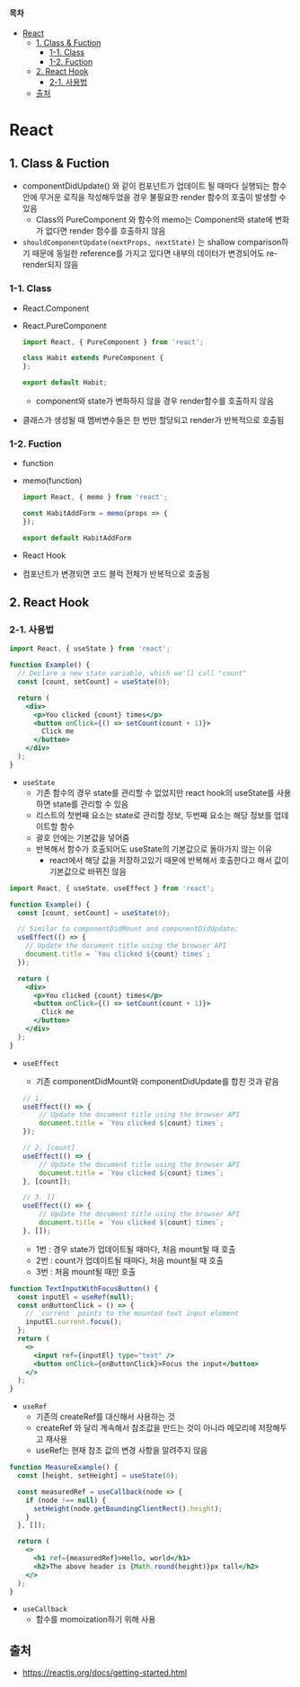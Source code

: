 #### 목차

- [React](#react)
  * [1. Class & Fuction](#1-class---fuction)
    + [1-1. Class](#1-1-class)
    + [1-2. Fuction](#1-2-fuction)
  * [2. React Hook](#2-react-hook)
    + [2-1. 사용법](#2-1-사용법)
  * [출처](#출처)



# React

## 1. Class & Fuction

- componentDidUpdate() 와 같이 컴포넌트가 업데이트 될 때마다 실행되는 함수 안에 무거운 로직을 작성해두었을 경우 불필요한 render 함수의 호출이 발생할 수 있음
  - Class의 PureComponent 와 함수의 memo는 Component와 state에 변화가 없다면 render 함수를 호출하지 않음
- `shouldComponentUpdate(nextProps, nextState)` 는 shallow comparison하기 때문에 동일한 reference를 가지고 있다면 내부의 데이터가 변경되어도 re-render되지 않음

### 1-1. Class

- React.Component

- React.PureComponent

  ```jsx
  import React, { PureComponent } from 'react';
  
  class Habit extends PureComponent {
  };
  
  export default Habit;
  ```

  - component와 state가 변화하지 않을 경우 render함수를 호출하지 않음

- 클래스가 생성될 때 멤버변수들은 한 번만 할당되고 render가 반복적으로 호출됨

### 1-2. Fuction

- function

- memo(function)

  ```jsx
  import React, { memo } from 'react';
  
  const HabitAddForm = memo(props => {
  });
  
  export default HabitAddForm
  ```

- React Hook

- 컴포넌트가 변경되면 코드 블럭 전체가 반복적으로 호출됨



## 2. React Hook

### 2-1. 사용법

```jsx
import React, { useState } from 'react';

function Example() {
  // Declare a new state variable, which we'll call "count"
  const [count, setCount] = useState(0);

  return (
    <div>
      <p>You clicked {count} times</p>
      <button onClick={() => setCount(count + 1)}>
        Click me
      </button>
    </div>
  );
}
```

- `useState`
  - 기존 함수의 경우 state를 관리할 수 없었지만 react hook의 useState를 사용하면 state를 관리할 수 있음
  - 리스트의 첫번째 요소는 state로 관리할 정보, 두번째 요소는 해당 정보를 업데이트할 함수
  - 괄호 안에는 기본값을 넣어줌
  - 반복해서 함수가 호출되어도 useState의 기본값으로 돌아가지 않는 이유
    - react에서 해당 값을 저장하고있기 때문에 반복해서 호출한다고 해서 값이 기본값으로 바뀌진 않음



```jsx
import React, { useState, useEffect } from 'react';

function Example() {
  const [count, setCount] = useState(0);

  // Similar to componentDidMount and componentDidUpdate:
  useEffect(() => {
    // Update the document title using the browser API
    document.title = `You clicked ${count} times`;
  });

  return (
    <div>
      <p>You clicked {count} times</p>
      <button onClick={() => setCount(count + 1)}>
        Click me
      </button>
    </div>
  );
}
```

- `useEffect` 

  - 기존 componentDidMount와 componentDidUpdate를 합친 것과 같음

  ```jsx
  // 1. 
  useEffect(() => {
      // Update the document title using the browser API
      document.title = `You clicked ${count} times`;
  });
  
  // 2. [count]
  useEffect(() => {
      // Update the document title using the browser API
      document.title = `You clicked ${count} times`;
  }, [count]);
  
  // 3. []
  useEffect(() => {
      // Update the document title using the browser API
      document.title = `You clicked ${count} times`;
  }, []);
  ```

  - 1번 : 경우 state가 업데이트될 때마다, 처음 mount될 때 호출
  - 2번 : count가 업데이트될 때마다, 처음 mount될 때 호출
  - 3번 : 처음 mount될 때만 호출



```jsx
function TextInputWithFocusButton() {
  const inputEl = useRef(null);
  const onButtonClick = () => {
    // `current` points to the mounted text input element
    inputEl.current.focus();
  };
  return (
    <>
      <input ref={inputEl} type="text" />
      <button onClick={onButtonClick}>Focus the input</button>
    </>
  );
}
```

- `useRef`
  - 기존의 createRef를 대신해서 사용하는 것
  - createRef 와 달리 계속해서 참조값을 만드는 것이 아니라 메모리에 저장해두고 재사용
  - useRef는 현재 참조 값의 변경 사항을 알려주지 않음



```jsx
function MeasureExample() {
  const [height, setHeight] = useState(0);

  const measuredRef = useCallback(node => {
    if (node !== null) {
      setHeight(node.getBoundingClientRect().height);
    }
  }, []);

  return (
    <>
      <h1 ref={measuredRef}>Hello, world</h1>
      <h2>The above header is {Math.round(height)}px tall</h2>
    </>
  );
}
```

- `useCallback`
  - 함수를 momoization하기 위해 사용



## 출처

- https://reactjs.org/docs/getting-started.html